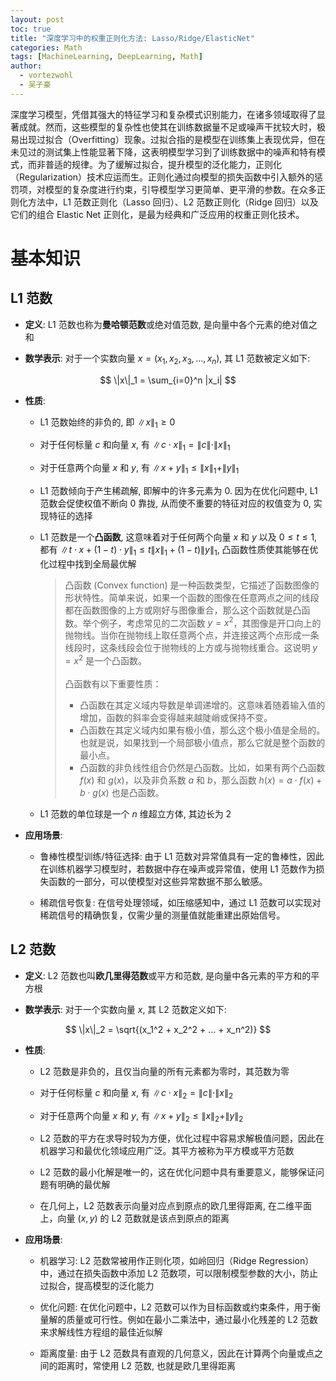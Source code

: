 ```yaml
---
layout: post
toc: true
title: "深度学习中的权重正则化方法: Lasso/Ridge/ElasticNet"
categories: Math
tags: [MachineLearning, DeepLearning, Math]
author:
  - vortezwohl
  - 吴子豪
---
```


深度学习模型，凭借其强大的特征学习和复杂模式识别能力，在诸多领域取得了显著成就。然而，这些模型的复杂性也使其在训练数据量不足或噪声干扰较大时，极易出现过拟合（Overfitting）现象。过拟合指的是模型在训练集上表现优异，但在未见过的测试集上性能显著下降，这表明模型学习到了训练数据中的噪声和特有模式，而非普适的规律。为了缓解过拟合，提升模型的泛化能力，正则化（Regularization）技术应运而生。正则化通过向模型的损失函数中引入额外的惩罚项，对模型的复杂度进行约束，引导模型学习更简单、更平滑的参数。在众多正则化方法中，L1 范数正则化（Lasso 回归）、L2 范数正则化（Ridge 回归）以及它们的组合 Elastic Net 正则化，是最为经典和广泛应用的权重正则化技术。

# 基本知识

## L1 范数

- **定义**: L1 范数也称为**曼哈顿范数**或绝对值范数, 是向量中各个元素的绝对值之和

- **数学表示**: 对于一个实数向量 $x = (x_1, x_2, x_3, ..., x_n)$, 其 L1 范数被定义如下: 

$$
\|x\|_1 = \sum_{i=0}^n |x_i|
$$

- **性质**: 

    - L1 范数始终的非负的, 即 $\|x\|_1 \ge 0$

    - 对于任何标量 $c$ 和向量 $x$, 有 $\|c \cdot x\|_1 = \|c\| \cdot \|x\|_1$

    - 对于任意两个向量 $x$ 和 $y$, 有 $\|x + y\|_1 \le \|x\|_1 + \|y\|_1$

    - L1 范数倾向于产生稀疏解, 即解中的许多元素为 0. 因为在优化问题中, L1 范数会促使权值不断向 0 靠拢, 从而使不重要的特征对应的权值变为 0, 实现特征的选择

    - L1 范数是一个**凸函数**, 这意味着对于任何两个向量 $x$ 和 $y$ 以及 $0 \le t \le 1$, 都有 $\|t \cdot x + (1 - t) \cdot y\|_1 \le t\|x\|_1 + (1 - t)\|y\|_1$, 凸函数性质使其能够在优化过程中找到全局最优解

        > 凸函数 (Convex function) 是一种函数类型，它描述了函数图像的形状特性。简单来说，如果一个函数的图像在任意两点之间的线段都在函数图像的上方或刚好与图像重合，那么这个函数就是凸函数。举个例子，考虑常见的二次函数 $y=x^2$，其图像是开口向上的抛物线。当你在抛物线上取任意两个点，并连接这两个点形成一条线段时，这条线段会位于抛物线的上方或与抛物线重合。这说明 $y=x^2$ 是一个凸函数。\
        > \
        > 凸函数有以下重要性质：
        > -  凸函数在其定义域内导数是单调递增的。这意味着随着输入值的增加，函数的斜率会变得越来越陡峭或保持不变。
        > - 凸函数在其定义域内如果有极小值，那么这个极小值是全局的。也就是说，如果找到一个局部极小值点，那么它就是整个函数的最小点。
        > - 凸函数的非负线性组合仍然是凸函数。比如，如果有两个凸函数 $f(x)$ 和 $g(x)$，以及非负系数 $a$ 和 $b$，那么函数 $h(x)=a \cdot f(x)+b \cdot g(x)$ 也是凸函数。

    - L1 范数的单位球是一个 $n$ 维超立方体, 其边长为 2

- **应用场景**:

    - 鲁棒性模型训练/特征选择: 由于 L1 范数对异常值具有一定的鲁棒性，因此在训练机器学习模型时，若数据中存在噪声或异常值，使用 L1 范数作为损失函数的一部分，可以使模型对这些异常数据不那么敏感。

    - 稀疏信号恢复: 在信号处理领域，如压缩感知中，通过 L1 范数可以实现对稀疏信号的精确恢复，仅需少量的测量值就能重建出原始信号。

## L2 范数

- **定义**: L2 范数也叫**欧几里得范数**或平方和范数, 是向量中各元素的平方和的平方根

- **数学表示**: 对于一个实数向量 $x$, 其 L2 范数定义如下: 

$$
\|x\|_2 = \sqrt{(x_1^2 + x_2^2 + ... + x_n^2)}
$$

- **性质**: 

    - L2 范数是非负的，且仅当向量的所有元素都为零时，其范数为零

    - 对于任何标量 $c$ 和向量 $x$, 有 $\|c \cdot x\|_2 = \|c\| \cdot \|x\|_2$

    - 对于任意两个向量 $x$ 和 $y$, 有 $\|x + y\|_2 \le \|x\|_2 + \|y\|_2$

    - L2 范数的平方在求导时较为方便，优化过程中容易求解极值问题，因此在机器学习和最优化领域应用广泛。其平方被称为平方模或平方范数

    - L2 范数的最小化解是唯一的，这在优化问题中具有重要意义，能够保证问题有明确的最优解

    - 在几何上，L2 范数表示向量对应点到原点的欧几里得距离, 在二维平面上，向量 $(x, y)$ 的 L2 范数就是该点到原点的距离

- **应用场景**:

    - 机器学习: L2 范数常被用作正则化项，如岭回归（Ridge Regression）中，通过在损失函数中添加 L2 范数项，可以限制模型参数的大小，防止过拟合，提高模型的泛化能力

    - 优化问题: 在优化问题中，L2 范数可以作为目标函数或约束条件，用于衡量解的质量或可行性。例如在最小二乘法中，通过最小化残差的 L2 范数来求解线性方程组的最佳近似解

    - 距离度量: 由于 L2 范数具有直观的几何意义，因此在计算两个向量或点之间的距离时，常使用 L2 范数, 也就是欧几里得距离

<!-- # L1 范数与 L2 范数在深度学习中的应用 -->




